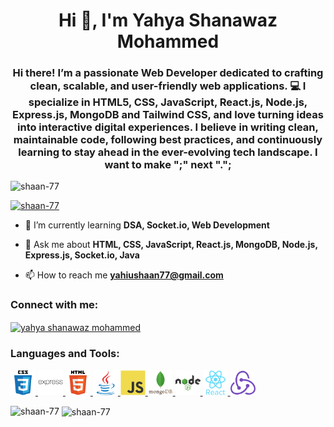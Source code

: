 <h1 align="center">Hi 👋, I'm Yahya Shanawaz Mohammed</h1>
<h3 align="center">Hi there! I’m a passionate Web Developer dedicated to crafting clean, scalable, and user-friendly web applications. 💻 I specialize in HTML5, CSS, JavaScript, React.js, Node.js, Express.js, MongoDB and Tailwind CSS, and love turning ideas into interactive digital experiences. I believe in writing clean, maintainable code, following best practices, and continuously learning to stay ahead in the ever-evolving tech landscape. I want to make ";" next ".";</h3>

<p align="left"> <img src="https://komarev.com/ghpvc/?username=shaan-77&label=Profile%20views&color=0e75b6&style=flat" alt="shaan-77" /> </p>

<p align="left"> <a href="https://github.com/ryo-ma/github-profile-trophy"><img src="https://github-profile-trophy.vercel.app/?username=shaan-77" alt="shaan-77" /></a> </p>

- 🌱 I’m currently learning **DSA, Socket.io, Web Development**

- 💬 Ask me about **HTML, CSS, JavaScript, React.js, MongoDB, Node.js, Express.js, Socket.io, Java**

- 📫 How to reach me **yahiushaan77@gmail.com**

<h3 align="left">Connect with me:</h3>
<p align="left">
<a href="https://linkedin.com/in/yahya shanawaz mohammed" target="blank"><img align="center" src="https://raw.githubusercontent.com/rahuldkjain/github-profile-readme-generator/master/src/images/icons/Social/linked-in-alt.svg" alt="yahya shanawaz mohammed" height="30" width="40" /></a>
</p>

<h3 align="left">Languages and Tools:</h3>
<p align="left"> <a href="https://www.w3schools.com/css/" target="_blank" rel="noreferrer"> <img src="https://raw.githubusercontent.com/devicons/devicon/master/icons/css3/css3-original-wordmark.svg" alt="css3" width="40" height="40"/> </a> <a href="https://expressjs.com" target="_blank" rel="noreferrer"> <img src="https://raw.githubusercontent.com/devicons/devicon/master/icons/express/express-original-wordmark.svg" alt="express" width="40" height="40"/> </a> <a href="https://www.w3.org/html/" target="_blank" rel="noreferrer"> <img src="https://raw.githubusercontent.com/devicons/devicon/master/icons/html5/html5-original-wordmark.svg" alt="html5" width="40" height="40"/> </a> <a href="https://www.java.com" target="_blank" rel="noreferrer"> <img src="https://raw.githubusercontent.com/devicons/devicon/master/icons/java/java-original.svg" alt="java" width="40" height="40"/> </a> <a href="https://developer.mozilla.org/en-US/docs/Web/JavaScript" target="_blank" rel="noreferrer"> <img src="https://raw.githubusercontent.com/devicons/devicon/master/icons/javascript/javascript-original.svg" alt="javascript" width="40" height="40"/> </a> <a href="https://www.mongodb.com/" target="_blank" rel="noreferrer"> <img src="https://raw.githubusercontent.com/devicons/devicon/master/icons/mongodb/mongodb-original-wordmark.svg" alt="mongodb" width="40" height="40"/> </a> <a href="https://nodejs.org" target="_blank" rel="noreferrer"> <img src="https://raw.githubusercontent.com/devicons/devicon/master/icons/nodejs/nodejs-original-wordmark.svg" alt="nodejs" width="40" height="40"/> </a> <a href="https://reactjs.org/" target="_blank" rel="noreferrer"> <img src="https://raw.githubusercontent.com/devicons/devicon/master/icons/react/react-original-wordmark.svg" alt="react" width="40" height="40"/> </a> <a href="https://redux.js.org" target="_blank" rel="noreferrer"> <img src="https://raw.githubusercontent.com/devicons/devicon/master/icons/redux/redux-original.svg" alt="redux" width="40" height="40"/> </a> </p>

<p><img align="left" src="https://github-readme-stats.vercel.app/api/top-langs?username=shaan-77&show_icons=true&locale=en&layout=compact" alt="shaan-77" /></p>

<p>&nbsp;<img align="center" src="https://github-readme-stats.vercel.app/api?username=shaan-77&show_icons=true&locale=en" alt="shaan-77" /></p>
